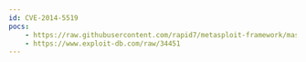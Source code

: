 ```yaml
---
id: CVE-2014-5519
pocs:
    - https://raw.githubusercontent.com/rapid7/metasploit-framework/master/modules/exploits/multi/http/phpwiki_ploticus_exec.rb
    - https://www.exploit-db.com/raw/34451
---
```

